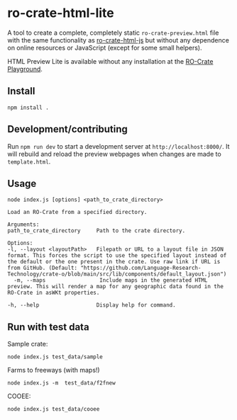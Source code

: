 # ro-crate-html-lite

A tool to create a complete, completely static `ro-crate-preview.html` file with the same functionality as [ro-crate-html-js](https://github.com/UTS-eResearch/ro-crate-html-js) but without any dependence on online resources or JavaScript (except for some small helpers).

HTML Preview Lite is available without any installation at the [RO-Crate Playground](https://ro-crate.ldaca.edu.au/).

## Install

```
npm install .

```

## Development/contributing

Run `npm run dev` to start a development server at `http://localhost:8000/`. It will rebuild and reload the preview webpages when changes are made to `template.html`.

## Usage

```
node index.js [options] <path_to_crate_directory>

Load an RO-Crate from a specified directory.

Arguments:
path_to_crate_directory     Path to the crate directory.

Options:
-l, --layout <layoutPath>   Filepath or URL to a layout file in JSON format. This forces the script to use the specified layout instead of the default or the one present in the crate. Use raw link if URL is from GitHub. (Default: "https://github.com/Language-Research-Technology/crate-o/blob/main/src/lib/components/default_layout.json")
  -m, --maps                 Include maps in the generated HTML preview. This will render a map for any geographic data found in the RO-Crate in asWKt properties.

-h, --help                  Display help for command.
```

## Run with test data

Sample crate:

```
node index.js test_data/sample
```

Farms to freeways (with maps!)

```
node index.js -m  test_data/f2fnew
```
COOEE:

```
node index.js test_data/cooee
```
